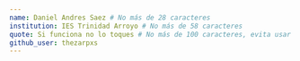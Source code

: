 ```yaml
---
name: Daniel Andres Saez # No más de 28 caracteres
institution: IES Trinidad Arroyo # No más de 58 caracteres
quote: Si funciona no lo toques # No más de 100 caracteres, evita usar comillas(") para garantizar que el formato siga igual.
github_user: thezarpxs
---
```

